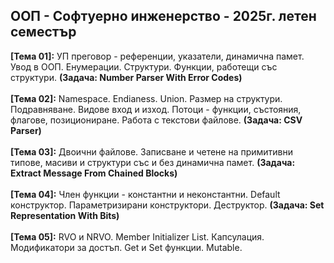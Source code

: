 ## ООП - Софтуерно инженерство - 2025г. летен семестър 

**[Тема 01]:** УП преговор - референции, указатели, динамична памет. Увод в ООП. Енумерации. Структури. Функции, работещи със структури. **(Задача: Number Parser With Error Codes)** </br></br>
**[Тема 02]:** Namespace. Endianess. Union. Размер на структури. Подравняване. Видове вход и изход. Потоци - функции, състояния, флагове, позициониране. Работа с текстови файлове. **(Задача: CSV Parser)**</br></br>
**[Тема 03]:** Двоични файлове. Записване и четене на примитивни типове, масиви и структури със и без динамична памет. **(Задача: Extract Message From Chained Blocks)**</br></br>
**[Тема 04]:** Член функции - константни и неконстантни. Default конструктор. Параметризирани конструктори. Деструктор. **(Задача: Set Representation With Bits)**</br></br>
**[Тема 05]:** RVO и NRVO. Member Initializer List. Капсулация. Модификатори за достъп. Get и Set функции. Mutable. </br></br>